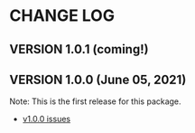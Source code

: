 # CHANGE LOG

## VERSION 1.0.1 (coming!)

## VERSION 1.0.0 (June 05, 2021)
Note: This is the first release for this package.
* [v1.0.0 issues](https://github.com/LaSalleSoftware/ls-responseheader-pkg/milestone/1?closed=1)
